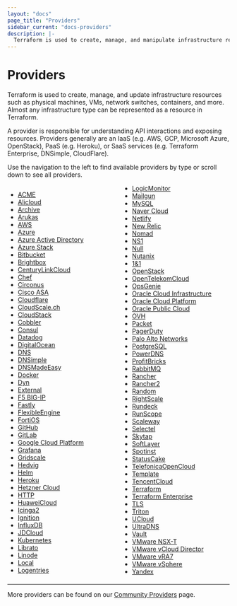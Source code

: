 ```yaml
---
layout: "docs"
page_title: "Providers"
sidebar_current: "docs-providers"
description: |-
  Terraform is used to create, manage, and manipulate infrastructure resources. Examples of resources include physical machines, VMs, network switches, containers, etc. Almost any infrastructure noun can be represented as a resource in Terraform.
---
```


# Providers

Terraform is used to create, manage, and update infrastructure resources such
as physical machines, VMs, network switches, containers, and more. Almost any
infrastructure type can be represented as a resource in Terraform.

A provider is responsible for understanding API interactions and exposing
resources. Providers generally are an IaaS (e.g. AWS, GCP, Microsoft Azure,
OpenStack), PaaS (e.g. Heroku), or SaaS services (e.g. Terraform Enterprise,
DNSimple, CloudFlare).

Use the navigation to the left to find available providers by type or scroll
down to see all providers.

<div style="column-width: 14em;">


- [ACME](/docs/providers/acme/index.html)
- [Alicloud](/docs/providers/alicloud/index.html)
- [Archive](/docs/providers/archive/index.html)
- [Arukas](/docs/providers/arukas/index.html)
- [AWS](/docs/providers/aws/index.html)
- [Azure](/docs/providers/azurerm/index.html)
- [Azure Active Directory](/docs/providers/azuread/index.html)
- [Azure Stack](/docs/providers/azurestack/index.html)
- [Bitbucket](/docs/providers/bitbucket/index.html)
- [Brightbox](/docs/providers/brightbox/index.html)
- [CenturyLinkCloud](/docs/providers/clc/index.html)
- [Chef](/docs/providers/chef/index.html)
- [Circonus](/docs/providers/circonus/index.html)
- [Cisco ASA](/docs/providers/ciscoasa/index.html)
- [Cloudflare](/docs/providers/cloudflare/index.html)
- [CloudScale.ch](/docs/providers/cloudscale/index.html)
- [CloudStack](/docs/providers/cloudstack/index.html)
- [Cobbler](/docs/providers/cobbler/index.html)
- [Consul](/docs/providers/consul/index.html)
- [Datadog](/docs/providers/datadog/index.html)
- [DigitalOcean](/docs/providers/do/index.html)
- [DNS](/docs/providers/dns/index.html)
- [DNSimple](/docs/providers/dnsimple/index.html)
- [DNSMadeEasy](/docs/providers/dme/index.html)
- [Docker](/docs/providers/docker/index.html)
- [Dyn](/docs/providers/dyn/index.html)
- [External](/docs/providers/external/index.html)
- [F5 BIG-IP](/docs/providers/bigip/index.html)
- [Fastly](/docs/providers/fastly/index.html)
- [FlexibleEngine](/docs/providers/flexibleengine/index.html)
- [FortiOS](/docs/providers/fortios/index.html)
- [GitHub](/docs/providers/github/index.html)
- [GitLab](/docs/providers/gitlab/index.html)
- [Google Cloud Platform](/docs/providers/google/index.html)
- [Grafana](/docs/providers/grafana/index.html)
- [Gridscale](/docs/providers/gridscale)
- [Hedvig](/docs/providers/hedvig/index.html)
- [Helm](/docs/providers/helm/index.html)
- [Heroku](/docs/providers/heroku/index.html)
- [Hetzner Cloud](/docs/providers/hcloud/index.html)
- [HTTP](/docs/providers/http/index.html)
- [HuaweiCloud](/docs/providers/huaweicloud/index.html)
- [Icinga2](/docs/providers/icinga2/index.html)
- [Ignition](/docs/providers/ignition/index.html)
- [InfluxDB](/docs/providers/influxdb/index.html)
- [JDCloud](/docs/providers/jdcloud/index.html)
- [Kubernetes](/docs/providers/kubernetes/index.html)
- [Librato](/docs/providers/librato/index.html)
- [Linode](/docs/providers/linode/index.html)
- [Local](/docs/providers/local/index.html)
- [Logentries](/docs/providers/logentries/index.html)
- [LogicMonitor](/docs/providers/logicmonitor/index.html)
- [Mailgun](/docs/providers/mailgun/index.html)
- [MySQL](/docs/providers/mysql/index.html)
- [Naver Cloud](/docs/providers/ncloud/index.html)
- [Netlify](/docs/providers/netlify/index.html)
- [New Relic](/docs/providers/newrelic/index.html)
- [Nomad](/docs/providers/nomad/index.html)
- [NS1](/docs/providers/ns1/index.html)
- [Null](/docs/providers/null/index.html)
- [Nutanix](/docs/providers/nutanix/index.html)
- [1&1](/docs/providers/oneandone/index.html)
- [OpenStack](/docs/providers/openstack/index.html)
- [OpenTelekomCloud](/docs/providers/opentelekomcloud/index.html)
- [OpsGenie](/docs/providers/opsgenie/index.html)
- [Oracle Cloud Infrastructure](/docs/providers/oci/index.html)
- [Oracle Cloud Platform](/docs/providers/oraclepaas/index.html)
- [Oracle Public Cloud](/docs/providers/opc/index.html)
- [OVH](/docs/providers/ovh/index.html)
- [Packet](/docs/providers/packet/index.html)
- [PagerDuty](/docs/providers/pagerduty/index.html)
- [Palo Alto Networks](/docs/providers/panos/index.html)
- [PostgreSQL](/docs/providers/postgresql/index.html)
- [PowerDNS](/docs/providers/powerdns/index.html)
- [ProfitBricks](/docs/providers/profitbricks/index.html)
- [RabbitMQ](/docs/providers/rabbitmq/index.html)
- [Rancher](/docs/providers/rancher/index.html)
- [Rancher2](/docs/providers/rancher2/index.html)
- [Random](/docs/providers/random/index.html)
- [RightScale](/docs/providers/rightscale/index.html)
- [Rundeck](/docs/providers/rundeck/index.html)
- [RunScope](/docs/providers/runscope/index.html)
- [Scaleway](/docs/providers/scaleway/index.html)
- [Selectel](/docs/providers/selectel/index.html)
- [Skytap](/docs/providers/skytap/index.html)
- [SoftLayer](/docs/providers/softlayer/index.html)
- [Spotinst](/docs/providers/spotinst/index.html)
- [StatusCake](/docs/providers/statuscake/index.html)
- [TelefonicaOpenCloud](/docs/providers/telefonicaopencloud/index.html)
- [Template](/docs/providers/template/index.html)
- [TencentCloud](/docs/providers/tencentcloud/index.html)
- [Terraform](/docs/providers/terraform/index.html)
- [Terraform Enterprise](/docs/providers/tfe/index.html)
- [TLS](/docs/providers/tls/index.html)
- [Triton](/docs/providers/triton/index.html)
- [UCloud](/docs/providers/ucloud/index.html)
- [UltraDNS](/docs/providers/ultradns/index.html)
- [Vault](/docs/providers/vault/index.html)
- [VMware NSX-T](/docs/providers/nsxt/index.html)
- [VMware vCloud Director](/docs/providers/vcd/index.html)
- [VMware vRA7](/docs/providers/vra7/index.html)
- [VMware vSphere](/docs/providers/vsphere/index.html)
- [Yandex](/docs/providers/yandex/index.html)


</div>

-----

More providers can be found on our [Community Providers](/docs/providers/type/community-index.html) page.

